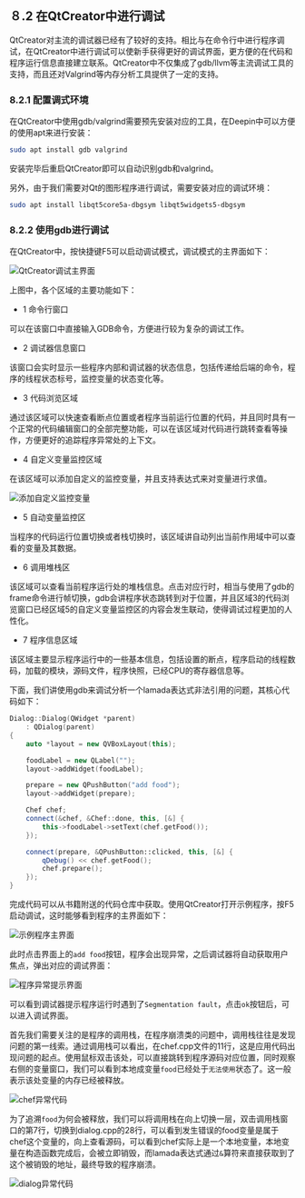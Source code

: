 ## ８.2 在QtCreator中进行调试

QtCreator对主流的调试器已经有了较好的支持。相比与在命令行中进行程序调试，在QtCreator中进行调试可以使新手获得更好的调试界面，更方便的在代码和程序运行信息直接建立联系。QtCreator中不仅集成了gdb/llvm等主流调试工具的支持，而且还对Valgrind等内存分析工具提供了一定的支持。

### 8.2.1 配置调式环境

在QtCreator中使用gdb/valgrind需要预先安装对应的工具，在Deepin中可以方便的使用apt来进行安装：

```bash
sudo apt install gdb valgrind
```

安装完毕后重启QtCreator即可以自动识别gdb和valgrind。

另外，由于我们需要对Qt的图形程序进行调试，需要安装对应的调试环境：

```bash
sudo apt install libqt5core5a-dbgsym libqt5widgets5-dbgsym
```

### 8.2.2 使用gdb进行调试

在QtCreator中，按快捷键F5可以启动调试模式，调试模式的主界面如下：

![QtCreator调试主界面](https://i.loli.net/2019/03/31/5ca0d4125e535.png)

上图中，各个区域的主要功能如下：

- 1 命令行窗口

可以在该窗口中直接输入GDB命令，方便进行较为复杂的调试工作。

- 2 调试器信息窗口

该窗口会实时显示一些程序内部和调试器的状态信息，包括传递给后端的命令，程序的线程状态标号，监控变量的状态变化等。

- 3 代码浏览区域

通过该区域可以快速查看断点位置或者程序当前运行位置的代码，并且同时具有一个正常的代码编辑窗口的全部完整功能，可以在该区域对代码进行跳转查看等操作，方便更好的追踪程序异常处的上下文。

- 4 自定义变量监控区域

在该区域可以添加自定义的监控变量，并且支持表达式来对变量进行求值。

![添加自定义监控变量](https://i.loli.net/2019/03/31/5ca0d70617c00.png)

- 5 自动变量监控区

当程序的代码运行位置切换或者栈切换时，该区域讲自动列出当前作用域中可以查看的变量及其数据。

- 6 调用堆栈区

该区域可以查看当前程序运行处的堆栈信息。点击对应行时，相当与使用了gdb的frame命令进行帧切换，gdb会讲程序状态跳转到对于位置，并且区域3的代码浏览窗口已经区域5的自定义变量监控区的内容会发生联动，使得调试过程更加的人性化。

- 7 程序信息区域

该区域主要显示程序运行中的一些基本信息，包括设置的断点，程序启动的线程数码，加载的模块，源码文件，程序快照，已经CPU的寄存器信息等。

下面，我们讲使用gdb来调试分析一个lamada表达式非法引用的问题，其核心代码如下：

```c++
Dialog::Dialog(QWidget *parent)
    : QDialog(parent)
{
    auto *layout = new QVBoxLayout(this);

    foodLabel = new QLabel("");
    layout->addWidget(foodLabel);

    prepare = new QPushButton("add food");
    layout->addWidget(prepare);

    Chef chef;
    connect(&chef, &Chef::done, this, [&] {
        this->foodLabel->setText(chef.getFood());
    });

    connect(prepare, &QPushButton::clicked, this, [&] {
        qDebug() << chef.getFood();
        chef.prepare();
    });
}
```

完成代码可以从书籍附送的代码仓库中获取。使用QtCreator打开示例程序，按F5启动调试，这时能够看到程序的主界面如下：

![示例程序主界面](https://i.loli.net/2019/03/31/5ca0dc0ac8c5c.png)

此时点击界面上的`add food`按钮，程序会出现异常，之后调试器将自动获取用户焦点，弹出对应的调试界面：

![程序异常提示界面](https://i.loli.net/2019/03/31/5ca0e0c731577.png)

可以看到调试器提示程序运行时遇到了`Segmentation fault`，点击`ok`按钮后，可以进入调试界面。

首先我们需要关注的是程序的调用栈，在程序崩溃类的问题中，调用栈往往是发现问题的第一线索。通过调用栈可以看出，在chef.cpp文件的11行，这是应用代码出现问题的起点。使用鼠标双击该处，可以直接跳转到程序源码对应位置，同时观察右侧的变量窗口，我们可以看到本地成变量`food`已经处于`无法使用`状态了。这一般表示该处变量的内存已经被释放。

![chef异常代码](https://i.loli.net/2019/03/31/5ca0e0c6c5daf.png)

为了追溯`food`为何会被释放，我们可以将调用栈在向上切换一层，双击调用栈窗口的第7行，切换到dialog.cpp的28行，可以看到发生错误的food变量是属于chef这个变量的，向上查看源码，可以看到chef实际上是一个本地变量，本地变量在构造函数完成后，会被立即销毁，而lamada表达式通过`&`算符来直接获取到了这个被销毁的地址，最终导致的程序崩溃。

![dialog异常代码](https://i.loli.net/2019/03/31/5ca0e0c6851eb.png)
